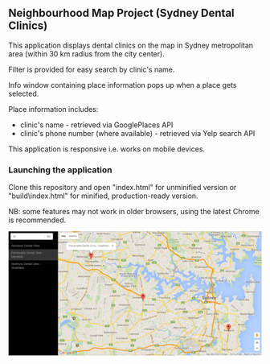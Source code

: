 ## Neighbourhood Map Project (Sydney Dental Clinics)

This application displays dental clinics on the map in Sydney metropolitan area (within 30 km radius from the city center).

Filter is provided for easy search by clinic's name.

Info window containing place information pops up when a place gets selected.

Place information includes:
- clinic's name - retrieved via GooglePlaces API
- clinic's phone number (where available) - retrieved via Yelp search API

This application is responsive i.e. works on mobile devices.

### Launching the application

Clone this repository and open "index.html" for unminified version or "build\index.html" for minified, production-ready version.

NB: some features may not work in older browsers, using the latest Chrome is recommended.

![screenshot](https://raw.githubusercontent.com/zakharek/neighbourhood-map/master/docs/screenshot.PNG)
